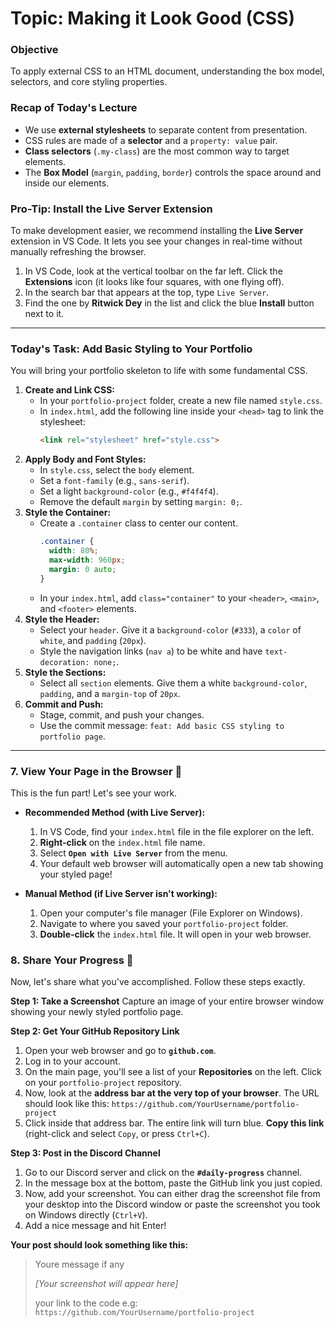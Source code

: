 
# Topic: Making it Look Good (CSS)

### **Objective**
To apply external CSS to an HTML document, understanding the box model, selectors, and core styling properties.

### **Recap of Today's Lecture**
*   We use **external stylesheets** to separate content from presentation.
*   CSS rules are made of a **selector** and a `property: value` pair.
*   **Class selectors** (`.my-class`) are the most common way to target elements.
*   The **Box Model** (`margin`, `padding`, `border`) controls the space around and inside our elements.

### **Pro-Tip: Install the Live Server Extension**
To make development easier, we recommend installing the **Live Server** extension in VS Code. It lets you see your changes in real-time without manually refreshing the browser.

1.  In VS Code, look at the vertical toolbar on the far left. Click the **Extensions** icon (it looks like four squares, with one flying off).
2.  In the search bar that appears at the top, type `Live Server`.
3.  Find the one by **Ritwick Dey** in the list and click the blue **Install** button next to it.

---

### **Today's Task: Add Basic Styling to Your Portfolio**

You will bring your portfolio skeleton to life with some fundamental CSS.

1.  **Create and Link CSS:**
    *   In your `portfolio-project` folder, create a new file named `style.css`.
    *   In `index.html`, add the following line inside your `<head>` tag to link the stylesheet:
        ```html
        <link rel="stylesheet" href="style.css">
        ```
2.  **Apply Body and Font Styles:**
    *   In `style.css`, select the `body` element.
    *   Set a `font-family` (e.g., `sans-serif`).
    *   Set a light `background-color` (e.g., `#f4f4f4`).
    *   Remove the default `margin` by setting `margin: 0;`.
3.  **Style the Container:**
    *   Create a `.container` class to center our content.
        ```css
        .container {
          width: 80%;
          max-width: 960px;
          margin: 0 auto;
        }
        ```
    *   In your `index.html`, add `class="container"` to your `<header>`, `<main>`, and `<footer>` elements.
4.  **Style the Header:**
    *   Select your `header`. Give it a `background-color` (`#333`), a `color` of `white`, and `padding` (`20px`).
    *   Style the navigation links (`nav a`) to be white and have `text-decoration: none;`.
5.  **Style the Sections:**
    *   Select all `section` elements. Give them a white `background-color`, `padding`, and a `margin-top` of `20px`.
6.  **Commit and Push:**
    *   Stage, commit, and push your changes.
    *   Use the commit message: `feat: Add basic CSS styling to portfolio page`.

---

### **7. View Your Page in the Browser 👀**

This is the fun part! Let's see your work.

*   **Recommended Method (with Live Server):**
    1.  In VS Code, find your `index.html` file in the file explorer on the left.
    2.  **Right-click** on the `index.html` file name.
    3.  Select **`Open with Live Server`** from the menu.
    4.  Your default web browser will automatically open a new tab showing your styled page!

*   **Manual Method (if Live Server isn't working):**
    1.  Open your computer's file manager (File Explorer on Windows).
    2.  Navigate to where you saved your `portfolio-project` folder.
    3.  **Double-click** the `index.html` file. It will open in your web browser.

### **8. Share Your Progress 🚀**

Now, let's share what you've accomplished. Follow these steps exactly.

**Step 1: Take a Screenshot**
Capture an image of your entire browser window showing your newly styled portfolio page.

**Step 2: Get Your GitHub Repository Link**

1.  Open your web browser and go to **`github.com`**.
2.  Log in to your account.
3.  On the main page, you'll see a list of your **Repositories** on the left. Click on your `portfolio-project` repository.
4.  Now, look at the **address bar at the very top of your browser**. The URL should look like this:
    `https://github.com/YourUsername/portfolio-project`
5.  Click inside that address bar. The entire link will turn blue. **Copy this link** (right-click and select `Copy`, or press `Ctrl+C`).

**Step 3: Post in the Discord Channel**

1.  Go to our Discord server and click on the **`#daily-progress`** channel.
2.  In the message box at the bottom, paste the GitHub link you just copied.
3.  Now, add your screenshot. You can either drag the screenshot file from your desktop into the Discord window or paste the screenshot you took on Windows directly (`Ctrl+V`).
4.  Add a nice message and hit Enter!

**Your post should look something like this:**

> Youre message if any
>
> *[Your screenshot will appear here]*
>
> your link to the code e.g: `https://github.com/YourUsername/portfolio-project`